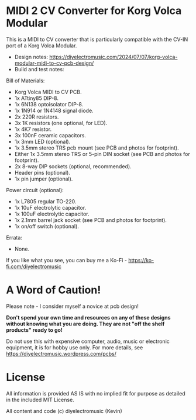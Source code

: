# MIDI 2 CV Converter for Korg Volca Modular

This is a MIDI to CV converter that is particularly compatible with the CV-IN port of a Korg Volca Modular.

- Design notes: https://diyelectromusic.com/2024/07/07/korg-volca-modular-midi-to-cv-pcb-design/
- Build and test notes: 

Bill of Materials:
- Korg Volca MIDI to CV PCB.
- 1x ATtiny85 DIP-8.
- 1x 6N138 optoisolator DIP-8.
- 1x 1N914 or 1N4148 signal diode.
- 2x 220R resistors.
- 3x 1K resistors (one optional, for LED).
- 1x 4K7 resistor.
- 3x 100nF ceramic capacitors.
- 1x 3mm LED (optional).
- 1x 3.5mm stereo TRS pcb mount (see PCB and photos for footprint).
- Either 1x 3.5mm stereo TRS or 5-pin DIN socket (see PCB and photos for footprint).
- 2x 8-way DIP sockets (optional, recommended).
- Header pins (optional).
- 1x pin jumper (optional).

Power circuit (optional):
- 1x L7805 regular TO-220.
- 1x 10uF electrolytic capacitor.
- 1x 100uF electrolytic capacitor.
- 1x 2.1mm barrel jack socket (see PCB and photos for footprint).
- 1x on/off switch (optional).

Errata:
- None.

If you like what you see, you can buy me a Ko-Fi - https://ko-fi.com/diyelectromusic

#  A Word of Caution!

Please note - I consider myself a novice at pcb design!

**Don't spend your own time and resources on any of these designs without knowing what you are doing.  They are not "off the shelf products" ready to go!**

Do not use this with expensive computer, audio, music or electronic equipment, it is for hobby use only.  For more details, see https://diyelectromusic.wordpress.com/pcbs/

# License

All information is provided AS IS with no implied fit for purpose as detailed in the included MIT License.

All content and code (c) diyelectromusic (Kevin)
